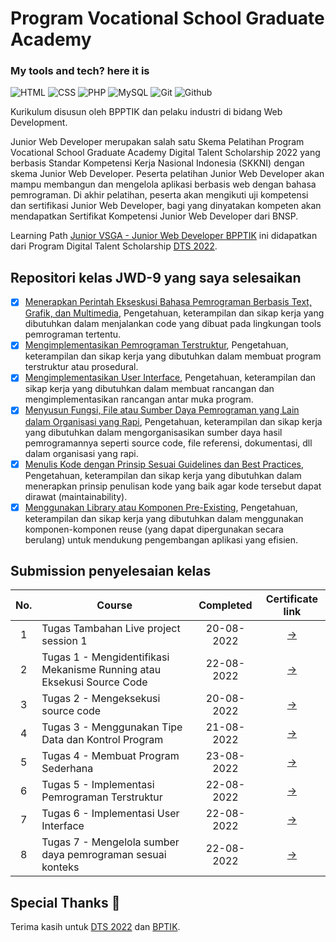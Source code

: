 # Program Vocational School Graduate Academy

### My tools and tech? here it is

<p>
    <img alt="HTML" src="https://img.shields.io/badge/HTML5-E34F26?style=flat-squarefor-the-badge&logo=html5&logoColor=white"/> 
    <img alt="CSS" src="https://img.shields.io/badge/CSS3-1572B6?style=flat-squarefor-the-badge&logo=css3&logoColor=white"/>
    <img alt="PHP" src="https://img.shields.io/badge/PHP-777BB4?style=flat-square&for-the-badge&logo=php&logoColor=white"/>
    <img alt="MySQL" src="https://img.shields.io/badge/MySQL-00000F?style=flat-square&logo=mysql&logoColor=white"/>
    <img alt="Git" src="https://img.shields.io/badge/-Git-F05032?style=flat-square&logo=git&logoColor=white" />
    <img alt="Github" src="https://img.shields.io/badge/-Github-2088FF?style=flat-square&logo=github&logoColor=white" />
</p>

Kurikulum disusun oleh BPPTIK dan pelaku industri di bidang Web Development.

Junior Web Developer merupakan salah satu Skema Pelatihan Program Vocational School Graduate Academy Digital Talent Scholarship 2022 yang berbasis Standar Kompetensi Kerja Nasional Indonesia (SKKNI) dengan skema Junior Web Developer. Peserta pelatihan Junior Web Developer akan mampu membangun dan mengelola aplikasi berbasis web dengan bahasa pemrograman. Di akhir pelatihan, peserta akan mengikuti uji kompetensi dan sertifikasi Junior Web Developer, bagi yang dinyatakan kompeten akan mendapatkan Sertifikat Kompetensi Junior Web Developer dari BNSP.

Learning Path [Junior VSGA - Junior Web Developer BPPTIK](https://digitalent.kominfo.go.id/detail/pelatihan/3460?akademiId=150) ini didapatkan dari Program Digital Talent Scholarship [DTS 2022](https://digitalent.kominfo.go.id/).

## Repositori kelas JWD-9 yang saya selesaikan

- [x] [Menerapkan Perintah Ekseskusi Bahasa Pemrograman Berbasis Text, Grafik, dan Multimedia](https://blearning.kominfo.go.id/), Pengetahuan, keterampilan dan sikap kerja yang dibutuhkan dalam menjalankan code yang dibuat pada lingkungan tools pemrograman tertentu.
- [x] [Mengimplementasikan Pemrograman Terstruktur](https://blearning.kominfo.go.id/), Pengetahuan, keterampilan dan sikap kerja yang dibutuhkan dalam membuat program terstruktur atau prosedural.
- [x] [Mengimplementasikan User Interface](https://blearning.kominfo.go.id/), Pengetahuan, keterampilan dan sikap kerja yang dibutuhkan dalam membuat rancangan dan mengimplementasikan rancangan antar muka program.
- [x] [Menyusun Fungsi, File atau Sumber Daya Pemrograman yang Lain dalam Organisasi yang Rapi](https://blearning.kominfo.go.id/), Pengetahuan, keterampilan dan sikap kerja yang dibutuhkan dalam mengorganisasikan sumber daya hasil pemrogramannya seperti source code, file referensi, dokumentasi, dll dalam organisasi yang rapi.
- [x] [Menulis Kode dengan Prinsip Sesuai Guidelines dan Best Practices](https://blearning.kominfo.go.id/), Pengetahuan, keterampilan dan sikap kerja yang dibutuhkan dalam menerapkan prinsip penulisan kode yang baik agar kode
      tersebut dapat dirawat (maintainability).
- [x] [Menggunakan Library atau Komponen Pre-Existing](https://blearning.kominfo.go.id/), Pengetahuan, keterampilan dan sikap kerja yang dibutuhkan dalam menggunakan komponen-komponen reuse (yang dapat dipergunakan secara berulang) untuk mendukung pengembangan aplikasi yang efisien.

## Submission penyelesaian kelas

| No. | Course                                                                 | Completed  |                    Certificate link                     |
| :-: | ---------------------------------------------------------------------- | :--------: | :-----------------------------------------------------: |
|  1  | Tugas Tambahan Live project session 1                                  | 20-08-2022 | [→](https://www.dicoding.com/certificates/981P29KKOXOY) |
|  2  | Tugas 1 - Mengidentifikasi Mekanisme Running atau Eksekusi Source Code | 22-08-2022 |        [→](https://github.com/RifqiFR/JWD-VSGA)         |
|  3  | Tugas 2 - Mengeksekusi source code                                     | 20-08-2022 |        [→](https://github.com/RifqiFR/JWD-VSGA)         |
|  4  | Tugas 3 - Menggunakan Tipe Data dan Kontrol Program                    | 21-08-2022 |        [→](https://github.com/RifqiFR/JWD-VSGA)         |
|  5  | Tugas 4 - Membuat Program Sederhana                                    | 23-08-2022 |        [→](https://github.com/RifqiFR/JWD-VSGA)         |
|  6  | Tugas 5 - Implementasi Pemrograman Terstruktur                         | 22-08-2022 |        [→](https://github.com/RifqiFR/JWD-VSGA)         |
|  7  | Tugas 6 - Implementasi User Interface                                  | 22-08-2022 |        [→](https://github.com/RifqiFR/JWD-VSGA)         |
|  8  | Tugas 7 - Mengelola sumber daya pemrograman sesuai konteks             | 22-08-2022 |        [→](https://github.com/RifqiFR/JWD-VSGA)         |

## Special Thanks :pray:

Terima kasih untuk [DTS 2022](https://digitalent.kominfo.go.id/) dan [BPTIK](https://bpptik.kominfo.go.id/).
